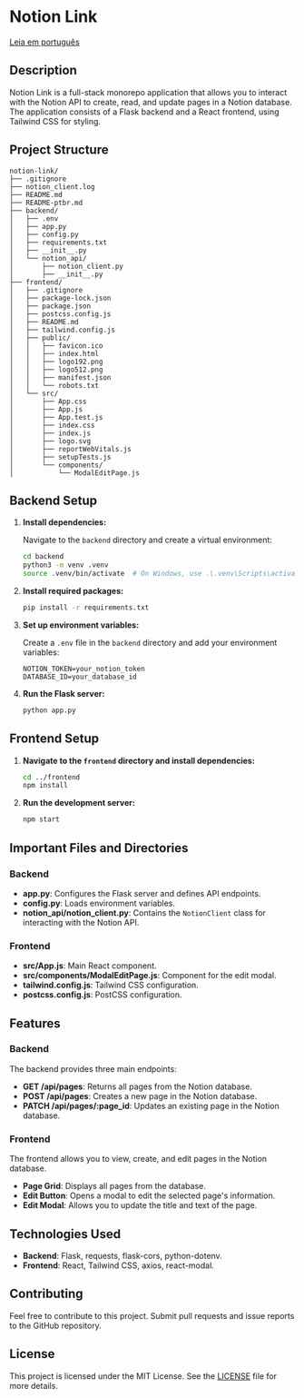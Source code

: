 # Notion Link

[Leia em português](README-ptbr.md)

## Description

Notion Link is a full-stack monorepo application that allows you to interact with the Notion API to create, read, and update pages in a Notion database. The application consists of a Flask backend and a React frontend, using Tailwind CSS for styling.

## Project Structure

```plaintext
notion-link/
├── .gitignore
├── notion_client.log
├── README.md
├── README-ptbr.md
├── backend/
│   ├── .env
│   ├── app.py
│   ├── config.py
│   ├── requirements.txt
│   ├── __init__.py
│   └── notion_api/
│       ├── notion_client.py
│       ├── __init__.py
├── frontend/
│   ├── .gitignore
│   ├── package-lock.json
│   ├── package.json
│   ├── postcss.config.js
│   ├── README.md
│   ├── tailwind.config.js
│   ├── public/
│   │   ├── favicon.ico
│   │   ├── index.html
│   │   ├── logo192.png
│   │   ├── logo512.png
│   │   ├── manifest.json
│   │   └── robots.txt
│   └── src/
│       ├── App.css
│       ├── App.js
│       ├── App.test.js
│       ├── index.css
│       ├── index.js
│       ├── logo.svg
│       ├── reportWebVitals.js
│       ├── setupTests.js
│       └── components/
│           └── ModalEditPage.js
```

## Backend Setup

1. **Install dependencies:**

   Navigate to the `backend` directory and create a virtual environment:

   ```sh
   cd backend
   python3 -m venv .venv
   source .venv/bin/activate  # On Windows, use .\.venv\Scripts\activate
   ```

2. **Install required packages:**

   ```sh
   pip install -r requirements.txt
   ```

3. **Set up environment variables:**

   Create a `.env` file in the `backend` directory and add your environment variables:

   ```plaintext
   NOTION_TOKEN=your_notion_token
   DATABASE_ID=your_database_id
   ```

4. **Run the Flask server:**

   ```sh
   python app.py
   ```

## Frontend Setup

1. **Navigate to the `frontend` directory and install dependencies:**

   ```sh
   cd ../frontend
   npm install
   ```

2. **Run the development server:**

   ```sh
   npm start
   ```

## Important Files and Directories

### Backend

- **app.py**: Configures the Flask server and defines API endpoints.
- **config.py**: Loads environment variables.
- **notion_api/notion_client.py**: Contains the `NotionClient` class for interacting with the Notion API.

### Frontend

- **src/App.js**: Main React component.
- **src/components/ModalEditPage.js**: Component for the edit modal.
- **tailwind.config.js**: Tailwind CSS configuration.
- **postcss.config.js**: PostCSS configuration.

## Features

### Backend

The backend provides three main endpoints:

- **GET /api/pages**: Returns all pages from the Notion database.
- **POST /api/pages**: Creates a new page in the Notion database.
- **PATCH /api/pages/:page_id**: Updates an existing page in the Notion database.

### Frontend

The frontend allows you to view, create, and edit pages in the Notion database.

- **Page Grid**: Displays all pages from the database.
- **Edit Button**: Opens a modal to edit the selected page's information.
- **Edit Modal**: Allows you to update the title and text of the page.

## Technologies Used

- **Backend**: Flask, requests, flask-cors, python-dotenv.
- **Frontend**: React, Tailwind CSS, axios, react-modal.

## Contributing

Feel free to contribute to this project. Submit pull requests and issue reports to the GitHub repository.

## License

This project is licensed under the MIT License. See the [LICENSE](LICENSE) file for more details.

